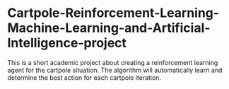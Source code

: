 # Cartpole-Reinforcement-Learning-Machine-Learning-and-Artificial-Intelligence-project
This is a short academic project about creating a reinforcement learning agent for the cartpole situation. The algorithm will automatically learn and determine the best action for each cartpole iteration. 
